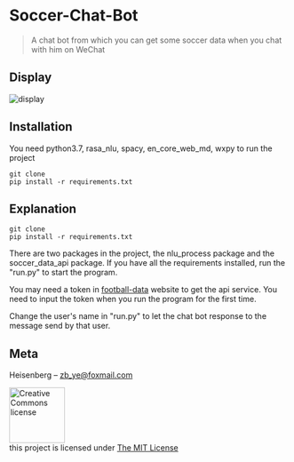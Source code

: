 # Soccer-Chat-Bot
> A chat bot from which you can get some soccer data when you chat with him on WeChat

## Display
![display](https://user-images.githubusercontent.com/35055583/58366678-6e63a200-7f08-11e9-90a3-1a2d46549782.gif)

## Installation
You need python3.7, rasa_nlu, spacy, en_core_web_md, wxpy to run the project

    git clone
    pip install -r requirements.txt
    
## Explanation

    git clone
    pip install -r requirements.txt

There are two packages in the project, the nlu_process package and the soccer_data_api package. If you have all the requirements installed, run the "run.py" to start the program.  

You may need a token in [football-data](https://www.football-data.org/) website to get the api service. You need to input the token when you run the program for the first time.  

Change the user's name in "run.py" to let the chat bot response to the message send by that user.

## Meta

Heisenberg – zb_ye@foxmail.com

<a rel="license" href="https://opensource.org/licenses/MIT"><img alt="Creative Commons license" style="border-width:0" src="https://opensource.org/files/OSI_Approved_License.png" width="100"/></a><br />this project is licensed under <a rel="license" href="http://creativecommons.org/licenses/by-nc/4.0/">The MIT License</a>

